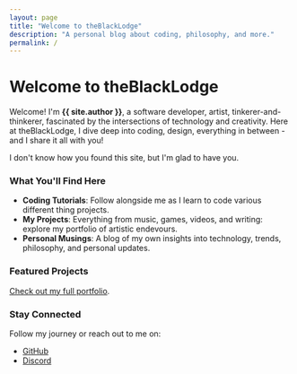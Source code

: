 ```yaml
---
layout: page
title: "Welcome to theBlackLodge"
description: "A personal blog about coding, philosophy, and more."
permalink: /
---
```


# Welcome to theBlackLodge

Welcome! I'm **{{ site.author }}**, a software developer, artist, tinkerer-and-thinkerer, fascinated by the intersections of technology and creativity. Here at theBlackLodge, I dive deep into coding, design, everything in between - and I share it all with you!

I don't know how you found this site, but I'm glad to have you.

### What You'll Find Here

- **Coding Tutorials**: Follow alongside me as I learn to code various different thing projects.
- **My Projects**: Everything from music, games, videos, and writing: explore my portfolio of artistic endevours.
- **Personal Musings**: A blog of my own insights into technology, trends, philosophy, and personal updates.

### Featured Projects

[Check out my full portfolio](/projects/).

### Stay Connected

Follow my journey or reach out to me on:

- [GitHub](https://github.com/tlorien)
- [Discord](https://discordapp.com/users/888590804921233420)
